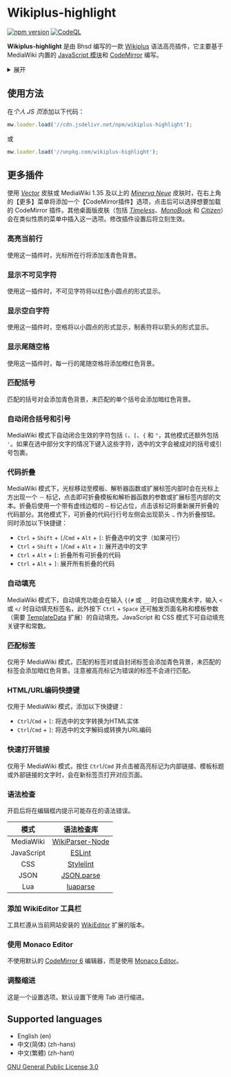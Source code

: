 # Wikiplus-highlight

[![npm version](https://badge.fury.io/js/wikiplus-highlight.svg)](https://www.npmjs.com/package/wikiplus-highlight)
[![CodeQL](https://github.com/bhsd-harry/Wikiplus-highlight/actions/workflows/codeql.yml/badge.svg)](https://github.com/bhsd-harry/Wikiplus-highlight/actions/workflows/codeql.yml)

**Wikiplus-highlight** 是由 Bhsd 编写的一款 [Wikiplus](https://github.com/Wikiplus/Wikiplus) 语法高亮插件，它主要基于 MediaWiki 内置的 [JavaScript 模块](https://www.mediawiki.org/wiki/ResourceLoader/Core_modules)和 [CodeMirror](https://codemirror.net/) 编写。

<details>
	<summary>展开</summary>

- [使用方法](#使用方法)
- [更多插件](#更多插件)
	- [高亮当前行](#高亮当前行)
	- [显示不可见字符](#显示不可见字符)
	- [显示空白字符](#显示空白字符)
	- [显示尾随空格](#显示尾随空格)
	- [匹配括号](#匹配括号)
	- [自动闭合括号和引号](#自动闭合括号和引号)
	- [代码折叠](#代码折叠)
	- [自动填充](#自动填充)
	- [匹配标签](#匹配标签)
	- [HTML/URL编码快捷键](#htmlurl编码快捷键)
	- [快速打开链接](#快速打开链接)
	- [语法检查](#语法检查)
	- [添加 WikiEditor 工具栏](#添加-wikieditor-工具栏)
	- [使用 Monaco Editor](#使用-monaco-editor)
	- [调整缩进](#调整缩进)
- [Supported languages](#supported-languages)

</details>

## 使用方法

在*个人 JS 页*添加以下代码：

```js
mw.loader.load('//cdn.jsdelivr.net/npm/wikiplus-highlight');
```

或

```js
mw.loader.load('//unpkg.com/wikiplus-highlight');
```

## 更多插件

使用 *[Vector](https://www.mediawiki.org/wiki/Skin:Vector)* 皮肤或 MediaWiki 1.35 及以上的 *[Minerva Neue](https://www.mediawiki.org/wiki/Skin:Minerva_Neue)* 皮肤时，在右上角的【更多】菜单将添加一个【CodeMirror插件】选项，点击后可以选择想要加载的 CodeMirror 插件。其他桌面版皮肤（包括 *[Timeless](https://www.mediawiki.org/wiki/Skin:Timeless)*、*[MonoBook](https://www.mediawiki.org/wiki/Skin:MonoBook)* 和 *[Citizen](https://www.mediawiki.org/wiki/Skin:Citizen)*）会在类似性质的菜单中插入这一选项。修改插件设置后将立刻生效。

### 高亮当前行

使用这一插件时，光标所在行将添加浅青色背景。

### 显示不可见字符

使用这一插件时，不可见字符将以红色小圆点的形式显示。

### 显示空白字符

使用这一插件时，空格将以小圆点的形式显示，制表符将以箭头的形式显示。

### 显示尾随空格

使用这一插件时，每一行的尾随空格将添加橙红色背景。

### 匹配括号

匹配的括号对会添加青色背景，未匹配的单个括号会添加暗红色背景。

### 自动闭合括号和引号

MediaWiki 模式下自动闭合生效的字符包括 `(`、`[`、`{` 和 `"`，其他模式还额外包括 `'`。如果在选中部分文字的情况下键入这些字符，选中的文字会被成对的括号或引号包裹。

### 代码折叠

MediaWiki 模式下，光标移动至模板、解析器函数或扩展标签内部时会在光标上方出现一个 `－` 标记，点击即可折叠模板和解析器函数的参数或扩展标签内部的文本。折叠后使用一个带有虚线边框的 `⋯` 标记占位，点击该标记将重新展开折叠的代码部分。其他模式下，可折叠的代码行行号左侧会出现箭头 `⌄` 作为折叠按钮。同时添加以下快捷键：

- `Ctrl` + `Shift` + `[`/`Cmd` + `Alt` + `[`: 折叠选中的文字（如果可行）
- `Ctrl` + `Shift` + `]`/`Cmd` + `Alt` + `]`: 展开选中的文字
- `Ctrl` + `Alt` + `[`: 折叠所有可折叠的代码
- `Ctrl` + `Alt` + `]`: 展开所有折叠的代码

### 自动填充

MediaWiki 模式下，自动填充功能会在输入 `{{#` 或 `__` 时自动填充魔术字，输入 `<` 或 `</` 时自动填充标签名，此外按下 `Ctrl` + `Space` 还可触发页面名称和模板参数（需要 [TemplateData](https://www.mediawiki.org/wiki/Extension:TemplateData) 扩展）的自动填充。JavaScript 和 CSS 模式下可自动填充关键字和常数。

### 匹配标签

仅用于 MediaWiki 模式，匹配的标签对或自封闭标签会添加青色背景，未匹配的标签会添加暗红色背景。注意被高亮标记为错误的标签不会进行匹配。

### HTML/URL编码快捷键

仅用于 MediaWiki 模式，添加以下快捷键：

- `Ctrl`/`Cmd` + `[`: 将选中的文字转换为HTML实体
- `Ctrl`/`Cmd` + `]`: 将选中的文字解码或转换为URL编码

### 快速打开链接

仅用于 MediaWiki 模式，按住 `Ctrl`/`Cmd` 并点击被高亮标记为内部链接、模板标题或外部链接的文字时，会在新标签页打开对应页面。

### 语法检查

开启后将在编辑框内提示可能存在的语法错误。

|模式|语法检查库|
|:-:|:-:|
|MediaWiki|[WikiParser-Node](https://github.com/bhsd-harry/wikiparser-node)|
|JavaScript|[ESLint](https://eslint.org/)|
|CSS|[Stylelint](https://stylelint.io/)|
|JSON|[JSON.parse](https://developer.mozilla.org/en-US/docs/Web/JavaScript/Reference/Global_Objects/JSON/parse)|
|Lua|[luaparse](https://npmjs.com/package/luaparse)|

### 添加 WikiEditor 工具栏

工具栏遵从当前网站安装的 [WikiEditor](https://www.mediawiki.org/wiki/Extension:WikiEditor) 扩展的版本。

### 使用 Monaco Editor

不使用默认的 [CodeMirror 6](https://codemirror.net/) 编辑器，而是使用 [Monaco Editor](https://microsoft.github.io/monaco-editor/)。

### 调整缩进

这是一个设置选项。默认设置下使用 Tab 进行缩进。

## Supported languages

- English (en)
- 中文(简体) (zh-hans)
- 中文(繁體) (zh-hant)

[GNU General Public License 3.0](https://www.gnu.org/licenses/gpl-3.0-standalone.html)
